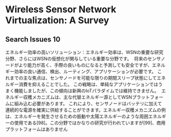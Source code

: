 Wireless Sensor Network Virtualization: A Survey
============================================================


## Search Issues 10
エネルギー効率の高いソリューション：エネルギー効率は、WSNの重要な研究分野、さらにはWSNの仮想化が関与している重要な分野です。
 将来のセンサノードがより能力が高く、手際の良いものになると予測しても安全ですが、エネルギー効率の良い通信、検出、ルーティング、アプリケーションが必要です。
これまでの主な焦点は、センサノードを可能な限りの期間スリープ状態にしてエネルギー消費を抑えることでした。
この戦略は、単純なアプリケーションではうまく機能しましたが、この傾向は新興のIoTパラダイムでは維持できません。
 エネルギー収穫メカニズムは、主な代替エネルギー源としてWSNプラットフォームに組み込む必要があります。
これにより、センサノードはバッテリに加えて連続的な電源を確実に供給することができます。エネルギー収穫メカニズムの例は、エネルギーを発生させるための振動や太陽エネルギーのような周囲エネルギーの使用である[98]。この分野ではかなりの研究が行われていますが[99]、商用プラットフォームはありません
